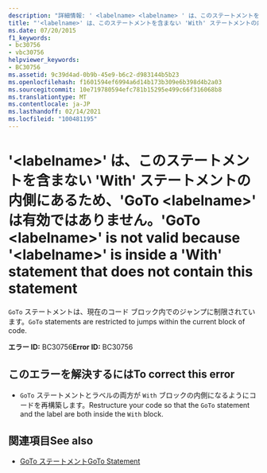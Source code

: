 ```yaml
---
description: "詳細情報: ' <labelname> <labelname> ' は、このステートメントを含まない ' With ' ステートメントの内側にあるため、' GoTo ' は有効ではありません"
title: "'<labelname>' は、このステートメントを含まない 'With' ステートメントの内側にあるため、'GoTo <labelname>' は有効ではありません。"
ms.date: 07/20/2015
f1_keywords:
- bc30756
- vbc30756
helpviewer_keywords:
- BC30756
ms.assetid: 9c39d4ad-0b9b-45e9-b6c2-d983144b5b23
ms.openlocfilehash: f1601594ef6994a6d14b173b309e6b398d4b2a03
ms.sourcegitcommit: 10e719780594efc781b15295e499c66f316068b8
ms.translationtype: MT
ms.contentlocale: ja-JP
ms.lasthandoff: 02/14/2021
ms.locfileid: "100481195"
---
```

# <a name="goto-labelname-is-not-valid-because-labelname-is-inside-a-with-statement-that-does-not-contain-this-statement"></a><span data-ttu-id="0b09f-103">'\<labelname>' は、このステートメントを含まない 'With' ステートメントの内側にあるため、'GoTo \<labelname>' は有効ではありません。</span><span class="sxs-lookup"><span data-stu-id="0b09f-103">'GoTo \<labelname>' is not valid because '\<labelname>' is inside a 'With' statement that does not contain this statement</span></span>

<span data-ttu-id="0b09f-104">`GoTo` ステートメントは、現在のコード ブロック内でのジャンプに制限されています。</span><span class="sxs-lookup"><span data-stu-id="0b09f-104">`GoTo` statements are restricted to jumps within the current block of code.</span></span>  
  
 <span data-ttu-id="0b09f-105">**エラー ID:** BC30756</span><span class="sxs-lookup"><span data-stu-id="0b09f-105">**Error ID:** BC30756</span></span>  
  
## <a name="to-correct-this-error"></a><span data-ttu-id="0b09f-106">このエラーを解決するには</span><span class="sxs-lookup"><span data-stu-id="0b09f-106">To correct this error</span></span>  
  
- <span data-ttu-id="0b09f-107">`GoTo` ステートメントとラベルの両方が `With` ブロックの内側になるようにコードを再構築します。</span><span class="sxs-lookup"><span data-stu-id="0b09f-107">Restructure your code so that the `GoTo` statement and the label are both inside the `With` block.</span></span>  
  
## <a name="see-also"></a><span data-ttu-id="0b09f-108">関連項目</span><span class="sxs-lookup"><span data-stu-id="0b09f-108">See also</span></span>

- [<span data-ttu-id="0b09f-109">GoTo ステートメント</span><span class="sxs-lookup"><span data-stu-id="0b09f-109">GoTo Statement</span></span>](../language-reference/statements/goto-statement.md)
